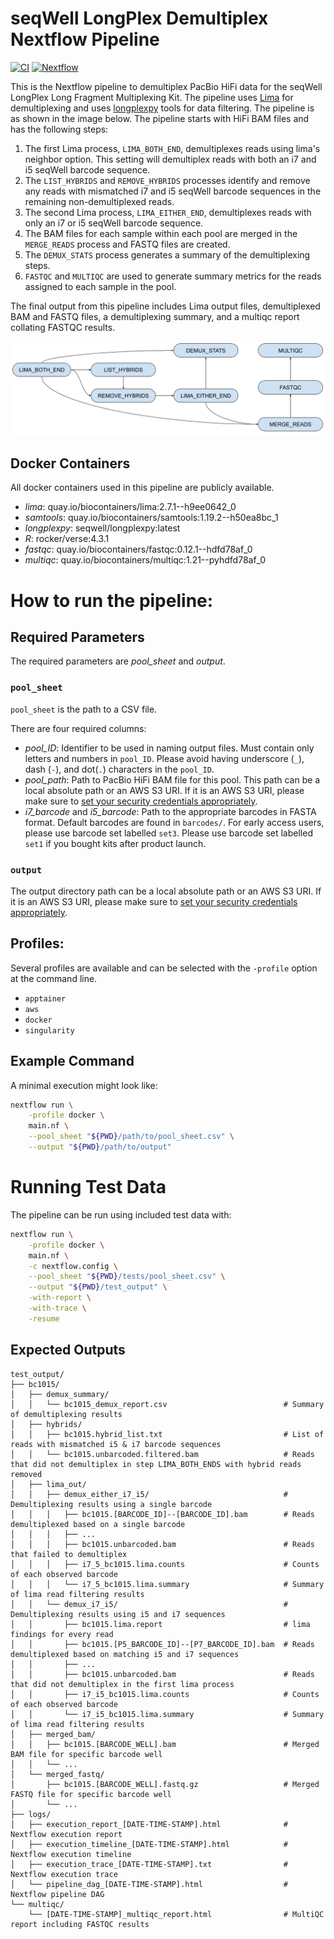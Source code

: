 # seqWell LongPlex Demultiplex Nextflow Pipeline

[![CI](https://github.com/seqwell/LongPlex/actions/workflows/nextflow-tests.yml/badge.svg?branch=main)](https://github.com/seqwell/LongPlex/actions/workflows/nextflow-tests.yml?query=branch%3Amain)
[![Nextflow](https://img.shields.io/badge/Nextflow%20DSL2-%E2%89%A523.11-blue.svg)](https://www.nextflow.io/)

This is the Nextflow pipeline to demultiplex PacBio HiFi data for the seqWell LongPlex Long Fragment Multiplexing Kit.
The pipeline uses [Lima](https://lima.how/) for demultiplexing and uses [longplexpy](https://github.com/seqwell/longplexpy) tools for data filtering.
The pipeline is as shown in the image below.
The pipeline starts with HiFi BAM files and has the following steps:

1. The first Lima process, `LIMA_BOTH_END`, demultiplexes reads using lima's neighbor option.
   This setting will demultiplex reads with both an i7 and i5 seqWell barcode sequence.
2. The `LIST_HYBRIDS` and `REMOVE_HYBRIDS` processes identify and remove any reads with mismatched i7 and i5 seqWell barcode sequences in the remaining non-demultiplexed reads.
3. The second Lima process, `LIMA_EITHER_END`, demultiplexes reads with only an i7 or i5 seqWell barcode sequence.
4. The BAM files for each sample within each pool are merged in the `MERGE_READS` process and FASTQ files are created.
5. The `DEMUX_STATS` process generates a summary of the demultiplexing steps.
6. `FASTQC` and `MULTIQC` are used to generate summary metrics for the reads assigned to each sample in the pool.

The final output from this pipeline includes Lima output files, demultiplexed BAM and FASTQ files, a demultiplexing summary, and a multiqc report collating FASTQC results.

![Fig1. LongPlex Workflow](./docs/LongPlex_Workflow.png)

## Docker Containers

All docker containers used in this pipeline are publicly available.

- *lima*: quay.io/biocontainers/lima:2.7.1--h9ee0642_0
- *samtools*: quay.io/biocontainers/samtools:1.19.2--h50ea8bc_1
- *longplexpy*: seqwell/longplexpy:latest
- *R*: rocker/verse:4.3.1
- *fastqc*: quay.io/biocontainers/fastqc:0.12.1--hdfd78af_0
- *multiqc*: quay.io/biocontainers/multiqc:1.21--pyhdfd78af_0

# How to run the pipeline:

## Required Parameters

The required parameters are *pool_sheet* and *output*.

### `pool_sheet`

`pool_sheet` is the path to a CSV file.

There are four required columns:

- *pool_ID*: Identifier to be used in naming output files.
  Must contain only letters and numbers in `pool_ID`.
  Please avoid having underscore (`_`), dash (`-`), and dot(`.`) characters in the `pool_ID`.
- *pool_path*: Path to PacBio HiFi BAM file for this pool.
  This path can be a local absolute path or an AWS S3 URI.
  If it is an AWS S3 URI, please make sure to [set your security credentials appropriately](https://www.nextflow.io/docs/latest/amazons3.html#security-credentials).
- *i7_barcode* and *i5_barcode*: Path to the appropriate barcodes in FASTA format.
  Default barcodes are found in `barcodes/`.
  For early access users, please use barcode set labelled `set3`.
  Please use barcode set labelled `set1` if you bought kits after product launch.

### `output`

The output directory path can be a local absolute path or an AWS S3 URI.
If it is an AWS S3 URI, please make sure to [set your security credentials appropriately](https://www.nextflow.io/docs/latest/amazons3.html#security-credentials).

## Profiles:

Several profiles are available and can be selected with the `-profile` option at the command line.

- `apptainer`
- `aws`
- `docker`
- `singularity`

## Example Command

A minimal execution might look like:

```bash
nextflow run \
    -profile docker \
    main.nf \
    --pool_sheet "${PWD}/path/to/pool_sheet.csv" \
    --output "${PWD}/path/to/output"
```

# Running Test Data

The pipeline can be run using included test data with:

```bash
nextflow run \
    -profile docker \
    main.nf \
    -c nextflow.config \
    --pool_sheet "${PWD}/tests/pool_sheet.csv" \
    --output "${PWD}/test_output" \
    -with-report \
    -with-trace \
    -resume
```

## Expected Outputs

```console
test_output/
├── bc1015/
│   ├── demux_summary/
│   │   └── bc1015_demux_report.csv                          # Summary of demultiplexing results
│   ├── hybrids/
│   │   ├── bc1015.hybrid_list.txt                           # List of reads with mismatched i5 & i7 barcode sequences
│   │   └── bc1015.unbarcoded.filtered.bam                   # Reads that did not demultiplex in step LIMA_BOTH_ENDS with hybrid reads removed
│   ├── lima_out/
│   │   ├── demux_either_i7_i5/                              # Demultiplexing results using a single barcode
│   │   │   ├── bc1015.[BARCODE_ID]--[BARCODE_ID].bam        # Reads demultiplexed based on a single barcode
│   │   │   ├── ...
│   │   │   ├── bc1015.unbarcoded.bam                        # Reads that failed to demultiplex
│   │   │   ├── i7_5_bc1015.lima.counts                      # Counts of each observed barcode
│   │   │   └── i7_5_bc1015.lima.summary                     # Summary of lima read filtering results
│   │   └── demux_i7_i5/                                     # Demultiplexing results using i5 and i7 sequences
│   │       ├── bc1015.lima.report                           # lima findings for every read
│   │       ├── bc1015.[P5_BARCODE_ID]--[P7_BARCODE_ID].bam  # Reads demultiplexed based on matching i5 and i7 sequences
│   │       ├── ...
│   │       ├── bc1015.unbarcoded.bam                        # Reads that did not demultiplex in the first lima process
│   │       ├── i7_i5_bc1015.lima.counts                     # Counts of each observed barcode
│   │       └── i7_i5_bc1015.lima.summary                    # Summary of lima read filtering results
│   ├── merged_bam/
│   │   ├── bc1015.[BARCODE_WELL].bam                        # Merged BAM file for specific barcode well
│   │   └── ...
│   └── merged_fastq/
│       ├── bc1015.[BARCODE_WELL].fastq.gz                   # Merged FASTQ file for specific barcode well
│       └── ...
├── logs/
│   ├── execution_report_[DATE-TIME-STAMP].html              # Nextflow execution report
│   ├── execution_timeline_[DATE-TIME-STAMP].html            # Nextflow execution timeline
│   ├── execution_trace_[DATE-TIME-STAMP].txt                # Nextflow execution trace
│   └── pipeline_dag_[DATE-TIME-STAMP].html                  # Nextflow pipeline DAG
└── multiqc/
    └── [DATE-TIME-STAMP]_multiqc_report.html                # MultiQC report including FASTQC results
```
